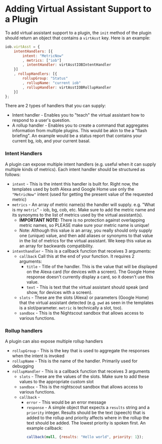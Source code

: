 Adding Virtual Assistant Support to a Plugin
=========================================

To add virtual assistant support to a plugin, the `init` method of the plugin should return an object that contains a `virtAsst` key. Here is an example:

```javascript
iob.virtAsst = {
    intentHandlers: [{
        intent: "MetricNow"
        , metrics: ["iob"]
        , intentHandler: virtAsstIOBIntentHandler
    }]
    , rollupHandlers: [{
        rollupGroup: "Status"
        , rollupName: "current iob"
        , rollupHandler: virtAsstIOBRollupHandler
    }]
};
```

There are 2 types of handlers that you can supply: 
* Intent handler - Enables you to "teach" the virtual assistant how to respond to a user's question. 
* A rollup handler - Enables you to create a command that aggregates information from multiple plugins. This would be akin to the a "flash briefing". An example would be a status report that contains your current bg, iob, and your current basal.
 
### Intent Handlers

A plugin can expose multiple intent handlers (e.g. useful when it can supply multiple kinds of metrics). Each intent handler should be structured as follows:
+ `intent` - This is the intent this handler is built for. Right now, the templates used by both Alexa and Google Home use only the `"MetricNow"` intent (used for getting the present value of the requested metric)
+ `metrics` - An array of metric name(s) the handler will supply. e.g. "What is my `metric`" - iob, bg, cob, etc. Make sure to add the metric name and its synonyms to the list of metrics used by the virtual assistant(s).
    - **IMPORTANT NOTE:** There is no protection against overlapping metric names, so PLEASE make sure your metric name is unique! 
    - Note: Although this value *is* an array, you really should only supply one (unique) value, and then add aliases or synonyms to that value in the list of metrics for the virtual assistant. We keep this value as an array for backwards compatibility.
+ `intenthandler` - This is a callback function that receives 3 arguments:
    - `callback` Call this at the end of your function. It requires 2 arguments:
        - `title` - Title of the handler. This is the value that will be displayed on the Alexa card (for devices with a screen). The Google Home response doesn't currently display a card, so it doesn't use this value.
        - `text` - This is text that the virtual assistant should speak (and show, for devices with a screen).
    - `slots` - These are the slots (Alexa) or parameters (Google Home) that the virtual assistant detected (e.g. `pwd` as seen in the templates is a slot/parameter. `metric` is technically a slot, too).
    - `sandbox` - This is the Nightscout sandbox that allows access to various functions.

### Rollup handlers

A plugin can also expose multiple rollup handlers
+ `rollupGroup` - This is the key that is used to aggregate the responses when the intent is invoked
+ `rollupName` - This is the name of the handler. Primarily used for debugging
+ `rollupHandler` - This is a callback function that receives 3 arguments
    - `slots` - These are the values of the slots. Make sure to add these values to the appropriate custom slot 
    - `sandbox` - This is the nightscout sandbox that allows access to various functions.
    - `callback` -
        - `error` - This would be an error message
        - `response` - A simple object that expects a `results` string and a `priority` integer. Results should be the text (speech) that is added to the rollup and priority affects where in the rollup the text should be added. The lowest priority is spoken first. An example callback:
            ```javascript
            callback(null, {results: "Hello world", priority: 1});
            ```
